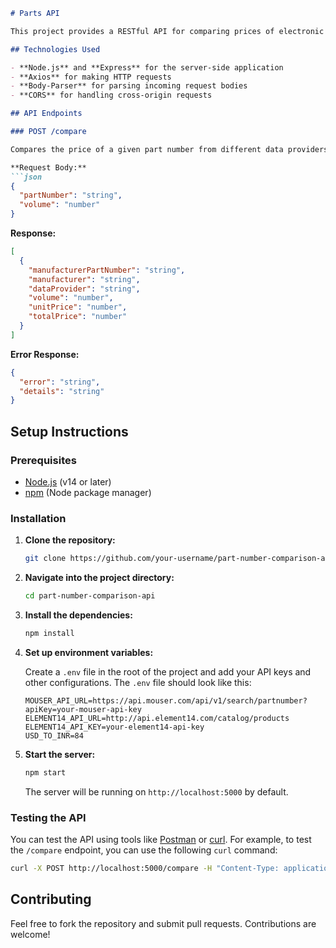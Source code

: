 
```markdown
# Parts API

This project provides a RESTful API for comparing prices of electronic components from different data providers. It supports searching for parts and comparing their prices based on a specified volume.

## Technologies Used

- **Node.js** and **Express** for the server-side application
- **Axios** for making HTTP requests
- **Body-Parser** for parsing incoming request bodies
- **CORS** for handling cross-origin requests

## API Endpoints

### POST /compare

Compares the price of a given part number from different data providers.

**Request Body:**
```json
{
  "partNumber": "string",
  "volume": "number"
}
```

**Response:**
```json
[
  {
    "manufacturerPartNumber": "string",
    "manufacturer": "string",
    "dataProvider": "string",
    "volume": "number",
    "unitPrice": "number",
    "totalPrice": "number"
  }
]
```

**Error Response:**
```json
{
  "error": "string",
  "details": "string"
}
```

## Setup Instructions

### Prerequisites

- [Node.js](https://nodejs.org/) (v14 or later)
- [npm](https://www.npmjs.com/) (Node package manager)

### Installation

1. **Clone the repository:**
   ```bash
   git clone https://github.com/your-username/part-number-comparison-api.git
   ```

2. **Navigate into the project directory:**
   ```bash
   cd part-number-comparison-api
   ```

3. **Install the dependencies:**
   ```bash
   npm install
   ```

4. **Set up environment variables:**

   Create a `.env` file in the root of the project and add your API keys and other configurations. The `.env` file should look like this:
   ```
   MOUSER_API_URL=https://api.mouser.com/api/v1/search/partnumber?apiKey=your-mouser-api-key
   ELEMENT14_API_URL=http://api.element14.com/catalog/products
   ELEMENT14_API_KEY=your-element14-api-key
   USD_TO_INR=84
   ```

5. **Start the server:**
   ```bash
   npm start
   ```

   The server will be running on `http://localhost:5000` by default.

### Testing the API

You can test the API using tools like [Postman](https://www.postman.com/) or [curl](https://curl.se/). For example, to test the `/compare` endpoint, you can use the following `curl` command:

```bash
curl -X POST http://localhost:5000/compare -H "Content-Type: application/json" -d '{"partNumber": "part123", "volume": 100}'
```

## Contributing

Feel free to fork the repository and submit pull requests. Contributions are welcome!




